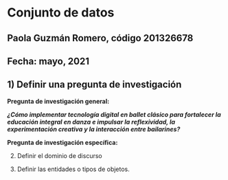 # Conjunto de datos

## Paola Guzmán Romero, código 201326678

## Fecha: mayo, 2021

## 1) Definir una pregunta de investigación

**Pregunta de investigación general:**

***¿Cómo implementar tecnología digital en ballet clásico para fortalecer la educación integral en danza e impulsar la reflexividad, la experimentación creativa y la interacción entre bailarines?***

**Pregunta de investigación específica:**


2) Definir el dominio de discurso

3) Definir las entidades o tipos de objetos.
